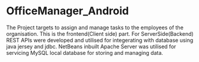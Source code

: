 # OfficeManager_Android
The Project targets to assign and manage tasks to the employees of the organisation.
This is the frontend(Client side) part.
For ServerSide(Backend) REST APIs were developed and utilised for integerating with database using java jersey and jdbc.
NetBeans inbuilt Apache Server was utilised for servicing 
MySQL local database for storing and managing data.
